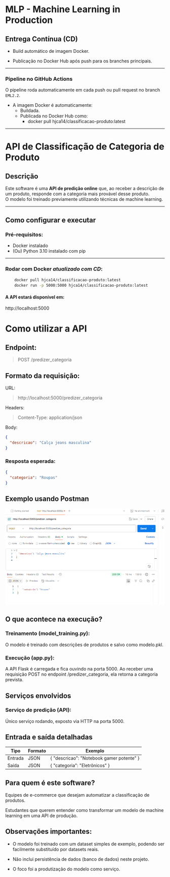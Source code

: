 
# MLP - Machine Learning in Production

## Entrega Contínua (CD)
- Build automático de imagem Docker.

- Publicação no Docker Hub após push para os branches principais.

---

### Pipeline no GitHub Actions

O pipeline roda automaticamente em cada push ou pull request no branch `EML2.2`.

- A imagem Docker é automaticamente:
  - Buildada.
  - Publicada no Docker Hub como:
    - docker pull hjca14/classificacao-produto:latest

--------------------------------------------------------------------------------------------------

# API de Classificação de Categoria de Produto

## Descrição

Este software é uma **API de predição online** que, ao receber a descrição de um produto, responde com a categoria mais provável desse produto.  
O modelo foi treinado previamente utilizando técnicas de machine learning.

---

## Como configurar e executar

### Pré-requisitos:

- Docker instalado
- (Ou) Python 3.10 instalado com pip

---

### Rodar com Docker *atualizado com CD*:
```bash
    docker pull hjca14/classificacao-produto:latest
    docker run -p 5000:5000 hjca14/classificacao-produto:latest
```
#### A API estará disponível em:
 http://localhost:5000


# Como utilizar a API
## Endpoint:
> POST /predizer_categoria

## Formato da requisição:
URL:
> http://localhost:5000/predizer_categoria

Headers:
> Content-Type: application/json

Body:

```json
{
  "descricao": "Calça jeans masculina"
}
```

### Resposta esperada:
```json
{
  "categoria": "Roupas"
}
```

## Exemplo usando Postman
![img.png](img.png)

## O que acontece na execução?
### Treinamento (model_training.py):
O modelo é treinado com descrições de produtos e salvo como modelo.pkl.

### Execução (app.py):
A API Flask é carregada e fica ouvindo na porta 5000.
Ao receber uma requisição POST no endpoint /predizer_categoria, ela retorna a categoria prevista.

## Serviços envolvidos
### Serviço de predição (API):
Único serviço rodando, exposto via HTTP na porta 5000.

## Entrada e saída detalhadas
| Tipo    | Formato       | Exemplo  |
| ------- | ---------- |---|
| Entrada | JSON  |  { "descricao": "Notebook gamer potente" } |
| Saída | JSON   | { "categoria": "Eletrônicos" }  |


## Para quem é este software?
Equipes de e-commerce que desejam automatizar a classificação de produtos.

Estudantes que querem entender como transformar um modelo de machine learning em uma API de produção.

## Observações importantes:
- O modelo foi treinado com um dataset simples de exemplo, podendo ser facilmente substituído por datasets reais.

- Não inclui persistência de dados (banco de dados) neste projeto.

- O foco foi a produtização do modelo como serviço.